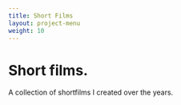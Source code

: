```yaml
---
title: Short Films
layout: project-menu
weight: 10
---
```


# Short films.

A collection of shortfilms I created over the years.
